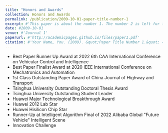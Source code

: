 ```yaml
---
title: "Honors and Awards"
collection: Honors and Awards
permalink: /publication/2009-10-01-paper-title-number-1
excerpt: #'This paper is about the number 1. The number 2 is left for future work.'
date: #2009-10-01
venue: #'Journal 1'
paperurl: #'http://academicpages.github.io/files/paper1.pdf'
citation: #'Your Name, You. (2009). &quot;Paper Title Number 1.&quot; <i>Journal 1</i>. 1(1).'
---
```

* Best Paper Runner Up Award at 2022 6th CAA International Conference on Vehicular Control and Intelligence 
* Best Paper Finalist Award at 2020 IEEE International Conference on Mechatronics and Automation 
* 1st Class Outstanding Paper Award of China Journal of Highway and Transport 
* Tsinghua University Outstanding Doctoral Thesis Award
* Tsinghua University Outstanding Student Leader
* Huawei Major Technological Breakthrough Award 
* Huawei 2012 Lab Star
* Huawei Hisilicon Chip Star
* Runner-Up at Intelligent Algorithm Final of 2022 Alibaba Global "Future Vehicle" Intelligent Scene
* Innovation Challenge
